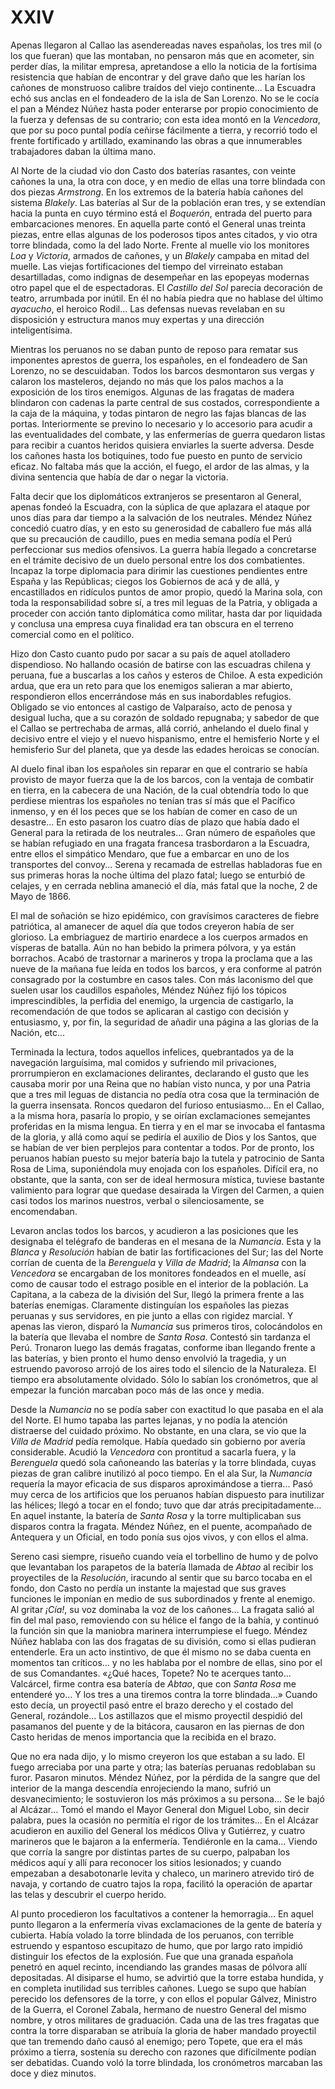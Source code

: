 # XXIV

Apenas llegaron al Callao las asendereadas naves españolas, los tres mil (o los
que fueran) que las montaban, no pensaron más que en acometer, sin perder días,
la militar empresa, apretandose a ello la noticia de la fortísima resistencia
que habían de encontrar y del grave daño que les harían los cañones de
monstruoso calibre traídos del viejo continente... La Escuadra echó sus anclas
en el fondeadero de la isla de San Lorenzo. No se le cocía el pan a Méndez
Núñez hasta poder enterarse por propio conocimiento de la fuerza y defensas de
su contrario; con esta idea montó en la *Vencedora*, que por su poco puntal
podía ceñirse fácilmente a tierra, y recorrió todo el frente fortificado
y artillado, examinando las obras a que innumerables trabajadores daban la
última mano.

Al Norte de la ciudad vio don Casto dos baterías rasantes, con veinte cañones
la una, la otra con doce, y en medio de ellas una torre blindada con dos piezas
*Armstrong*. En los extremos de la batería había cañones del sistema *Blakely*.
Las baterías al Sur de la población eran tres, y se extendían hacia la punta en
cuyo término está el *Boquerón*, entrada del puerto para embarcaciones menores.
En aquella parte contó el General unas treinta piezas, entre ellas algunas de
los poderosos tipos antes citados, y vio otra torre blindada, como la del lado
Norte. Frente al muelle vio los monitores *Loa* y *Victoria*, armados de
cañones, y un *Blakely* campaba en mitad del muelle.  Las viejas
fortificaciones del tiempo del virreinato estaban desartilladas, como indignas
de desempeñar en las epopeyas modernas otro papel que el de espectadoras. El
*Castillo del Sol* parecía decoración de teatro, arrumbada por inútil. En él no
había piedra que no hablase del último *ayacucho*, el heroico Rodil... Las
defensas nuevas revelaban en su disposición y estructura manos muy expertas
y una dirección inteligentísima.

Mientras los peruanos no se daban punto de reposo para rematar sus imponentes
aprestos de guerra, los españoles, en el fondeadero de San Lorenzo, no se
descuidaban. Todos los barcos desmontaron sus vergas y calaron los masteleros,
dejando no más que los palos machos a la exposición de los tiros enemigos.
Algunas de las fragatas de madera blindaron con cadenas la parte central de sus
costados, correspondiente a la caja de la máquina, y todas pintaron de negro
las fajas blancas de las portas.  Interiormente se previno lo necesario y lo
accesorio para acudir a las eventualidades del combate, y las enfermerías de
guerra quedaron listas para recibir a cuantos heridos quisiera enviarles la
suerte adversa. Desde los cañones hasta los botiquines, todo fue puesto en
punto de servicio eficaz. No faltaba más que la acción, el fuego, el ardor de
las almas, y la divina sentencia que había de dar o negar la victoria.

Falta decir que los diplomáticos extranjeros se presentaron al General, apenas
fondeó la Escuadra, con la súplica de que aplazara el ataque por unos días para
dar tiempo a la salvación de los neutrales. Méndez Núñez concedió cuatro días,
y en esto su generosidad de caballero fue más allá que su precaución de
caudillo, pues en media semana podía el Perú perfeccionar sus medios ofensivos.
La guerra había llegado a concretarse en el trámite decisivo de un duelo
personal entre los dos combatientes. Incapaz la torpe diplomacia para dirimir
las cuestiones pendientes entre España y las Repúblicas; ciegos los Gobiernos
de acá y de allá, y encastillados en ridículos puntos de amor propio, quedó la
Marina sola, con toda la responsabilidad sobre sí, a tres mil leguas de la
Patria, y obligada a proceder con acción tanto diplomática como militar, hasta
dar por liquidada y conclusa una empresa cuya finalidad era tan obscura en el
terreno comercial como en el político.

Hizo don Casto cuanto pudo por sacar a su país de aquel atolladero dispendioso.
No hallando ocasión de batirse con las escuadras chilena y peruana, fue
a buscarlas a los caños y esteros de Chiloe. A esta expedición ardua, que era
un reto para que los enemigos salieran a mar abierto, respondieron ellos
encerrándose más en sus inabordables refugios. Obligado se vio entonces al
castigo de Valparaíso, acto de penosa y desigual lucha, que a su corazón de
soldado repugnaba; y sabedor de que el Callao se pertrechaba de armas, allá
corrió, anhelando el duelo final y decisivo entre el viejo y el nuevo
hispanismo, entre el hemisferio Norte y el hemisferio Sur del planeta, que ya
desde las edades heroicas se conocían.

Al duelo final iban los españoles sin reparar en que el contrario se había
provisto de mayor fuerza que la de los barcos, con la ventaja de combatir en
tierra, en la cabecera de una Nación, de la cual obtendría todo lo que perdiese
mientras los españoles no tenían tras sí más que el Pacífico inmenso, y en él
los peces que se los habían de comer en caso de un desastre... En esto pasaron
los cuatro días de plazo que había dado el General para la retirada de los
neutrales... Gran número de españoles que se habían refugiado en una fragata
francesa trasbordaron a la Escuadra, entre ellos el simpático Mendaro, que fue
a embarcar en uno de los transportes del convoy... Serena y recamada de
estrellas habladoras fue en sus primeras horas la noche última del plazo fatal;
luego se enturbió de celajes, y en cerrada neblina amaneció el día, más fatal
que la noche, 2 de Mayo de 1866.

El mal de soñación se hizo epidémico, con gravísimos caracteres de fiebre
patriótica, al amanecer de aquel día que todos creyeron había de ser glorioso.
La embriaguez de martirio enardece a los cuerpos armados en vísperas de
batalla. Aún no han bebido la primera pólvora, y ya están borrachos. Acabó de
trastornar a marineros y tropa la proclama que a las nueve de la mañana fue
leída en todos los barcos, y era conforme al patrón consagrado por la costumbre
en casos tales. Con más laconismo del que suelen usar los caudillos españoles,
Méndez Núñez fijó los tópicos imprescindibles, la perfidia del enemigo, la
urgencia de castigarlo, la recomendación de que todos se aplicaran al castigo
con decisión y entusiasmo, y, por fin, la seguridad de añadir una página a las
glorias de la Nación, etc...

Terminada la lectura, todos aquellos infelices, quebrantados ya de la
navegación larguísima, mal comidos y sufriendo mil privaciones, prorrumpieron
en exclamaciones delirantes, declarando el gusto que les causaba morir por una
Reina que no habían visto nunca, y por una Patria que a tres mil leguas de
distancia no pedía otra cosa que la terminación de la guerra insensata. Roncos
quedaron del furioso entusiasmo... En el Callao, a la misma hora, pasaría lo
propio, y se oirían exclamaciones semejantes proferidas en la misma lengua. En
tierra y en el mar se invocaba el fantasma de la gloria, y allá como aquí se
pediría el auxilio de Dios y los Santos, que se habían de ver bien perplejos
para contentar a todos. Por de pronto, los peruanos habían puesto su mejor
batería bajo la tutela y patrocinio de Santa Rosa de Lima, suponiéndola muy
enojada con los españoles. Difícil era, no obstante, que la santa, con ser de
ideal hermosura mística, tuviese bastante valimiento para lograr que quedase
desairada la Virgen del Carmen, a quien casi todos los marinos nuestros, verbal
o silenciosamente, se encomendaban.

Levaron anclas todos los barcos, y acudieron a las posiciones que les designaba
el telégrafo de banderas en el mesana de la *Numancia*. Esta y la *Blanca*
y *Resolución* habían de batir las fortificaciones del Sur; las del Norte
corrían de cuenta de la *Berenguela* y *Villa de Madrid*; la *Almansa* con la
*Vencedora* se encargaban de los monitores fondeados en el muelle, así como de
causar todo el estrago posible en el interior de la población. La Capitana,
a la cabeza de la división del Sur, llegó la primera frente a las baterías
enemigas. Claramente distinguían los españoles las piezas peruanas y sus
servidores, en pie junto a ellas con rigidez marcial. Y apenas las vieron,
disparó la *Numancia* sus primeros tiros, colocándolos en la batería que
llevaba el nombre de *Santa Rosa*. Contestó sin tardanza el Perú. Tronaron
luego las demás fragatas, conforme iban llegando frente a las baterías, y bien
pronto el humo denso envolvió la tragedia, y un estruendo pavoroso arrojó de
los aires todo el silencio de la Naturaleza. El tiempo era absolutamente
olvidado. Sólo lo sabían los cronómetros, que al empezar la función marcaban
poco más de las once y media.

Desde la *Numancia* no se podía saber con exactitud lo que pasaba en el ala del
Norte. El humo tapaba las partes lejanas, y no podía la atención distraerse del
cuidado próximo. No obstante, en una clara, se vio que la *Villa de Madrid*
pedía remolque. Había quedado sin gobierno por avería considerable. Acudió la
*Vencedora* con prontitud a sacarla fuera, y la *Berenguela* quedó sola
cañoneando las baterías y la torre blindada, cuyas piezas de gran calibre
inutilizó al poco tiempo. En el ala Sur, la *Numancia* requería la mayor
eficacia de sus disparos aproximándose a tierra... Pasó muy cerca de los
artificios que los peruanos habían dispuesto para inutilizar las hélices; llegó
a tocar en el fondo; tuvo que dar atrás precipitadamente... En aquel instante,
la batería de *Santa Rosa* y la torre multiplicaban sus disparos contra la
fragata.  Méndez Núñez, en el puente, acompañado de Antequera y un Oficial, en
todo ponía sus ojos vivos, y con ellos el alma.

Sereno casi siempre, risueño cuando veía el torbellino de humo y de polvo que
levantaban los parapetos de la batería llamada de *Abtao* al recibir los
proyectiles de la *Resolución*, iracundo al sentir que su barco tocaba en el
fondo, don Casto no perdía un instante la majestad que sus graves funciones le
imponían en medio de sus subordinados y frente al enemigo. Al gritar *¡Cía!*,
su voz dominaba la voz de los cañones... La fragata salió al fin del mal paso,
removiendo con su hélice el fango de la bahía, y continuó la función sin que la
maniobra marinera interrumpiese el fuego. Méndez Núñez hablaba con las dos
fragatas de su división, como si ellas pudieran entenderle. Era un acto
instintivo, de que él mismo no se daba cuenta en momentos tan críticos... y no
les hablaba por el nombre de ellas, sino por el de sus Comandantes. «¿Qué
haces, Topete? No te acerques tanto... Valcárcel, firme contra esa batería de
*Abtao*, que con *Santa Rosa* me entenderé yo... Y los tres a una tiremos
contra la torre blindada...» Cuando esto decía, un proyectil pasó entre el
brazo derecho y el costado del General, rozándole... Los astillazos que el
mismo proyectil despidió del pasamanos del puente y de la bitácora, causaron en
las piernas de don Casto heridas de menos importancia que la recibida en el
brazo.

Que no era nada dijo, y lo mismo creyeron los que estaban a su lado. El fuego
arreciaba por una parte y otra; las baterías peruanas redoblaban su furor.
Pasaron minutos. Méndez Núñez, por la pérdida de la sangre que del interior de
la manga descendía enrojeciendo la mano, sufrió un desvanecimiento; le
sostuvieron los más próximos a su persona... Se le bajó al Alcázar... Tomó el
mando el Mayor General don Miguel Lobo, sin decir palabra, pues la ocasión no
permitía el rigor de los trámites... En el Alcázar acudieron en auxilio del
General los médicos Oliva y Gutiérrez, y cuatro marineros que le bajaron a la
enfermería. Tendiéronle en la cama... Viendo que corría la sangre por distintas
partes de su cuerpo, palpaban los médicos aquí y allí para reconocer los sitios
lesionados; y cuando empezaban a desabotonarle levita y chaleco, un marinero
atrevido tiró de navaja, y cortando de cuatro tajos la ropa, facilitó la
operación de apartar las telas y descubrir el cuerpo herido.

Al punto procedieron los facultativos a contener la hemorragia... En aquel
punto llegaron a la enfermería vivas exclamaciones de la gente de batería
y cubierta. Había volado la torre blindada de los peruanos, con terrible
estruendo y espantoso escupitazo de humo, que por largo rato impidió distinguir
los efectos de la explosión. Fue que una granada española penetró en aquel
recinto, incendiando las grandes masas de pólvora allí depositadas.  Al
disiparse el humo, se advirtió que la torre estaba hundida, y en completa
inutilidad sus terribles cañones. Luego se supo que habían perecido los
defensores de la torre, y con ellos el popular Gálvez, Ministro de la Guerra,
el Coronel Zabala, hermano de nuestro General del mismo nombre, y otros
militares de graduación. Cada una de las tres fragatas que contra la torre
disparaban se atribuía la gloria de haber mandado proyectil que tan tremendo
daño causó al enemigo; pero Topete, que era el más próximo a tierra, sostenía
su derecho con razones que difícilmente podían ser debatidas.  Cuando voló la
torre blindada, los cronómetros marcaban las doce y diez minutos.
